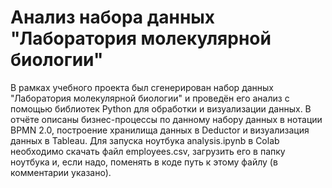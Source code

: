 # Анализ набора данных "Лаборатория молекулярной биологии"
В рамках учебного проекта был сгенерирован набор данных "Лаборатория молекулярной биологии" и проведён его анализ с помощью библиотек Python для обработки и визуализации данных. В отчёте описаны бизнес-процессы по данному набору данных в нотации BPMN 2.0, построение хранилища данных в Deductor и визуализация данных в Tableau. Для запуска ноутбука analysis.ipynb в Colab необходимо скачать файл employees.csv, загрузить его в папку ноутбука и, если надо, поменять в коде путь к этому файлу (в комментарии указано).
